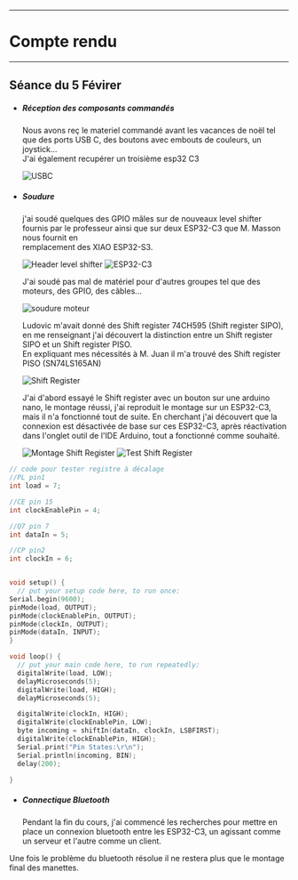 *******************
# Compte rendu 
*******************
## Séance du 5 Févirer

- ##### Réception des composants commandés
  Nous avons reç le materiel commandé avant les vacances de noël tel que des ports USB C, des boutons avec embouts de couleurs, un joystick...  
  J'ai également recupérer un troisième esp32 C3  
 
  ![USBC](/documentation/Images/USBC.png)


- ##### Soudure
 
    
  j'ai soudé quelques des GPIO mâles sur de nouveaux level shifter fournis par le professeur ainsi que sur deux ESP32-C3 que M. Masson nous fournit en       
  remplacement des XIAO ESP32-S3.
  
  ![Header level shifter](/documentation/Images/headshifter2.png)
  ![ESP32-C3](/documentation/Images/ESP32-C3.png)

  J'ai soudé pas mal de matériel pour d'autres groupes tel que des moteurs, des GPIO, des câbles...
    
  ![soudure moteur](/documentation/Images/soudure_moteur.png)

  Ludovic m'avait donné des Shift register 74CH595 (Shift register SIPO), en me renseignant j'ai découvert la distinction entre un Shift register SIPO et un     Shift register PISO.  
  En expliquant mes nécessités à M. Juan il m'a trouvé des Shift register PISO (SN74LS165AN)

  ![Shift Register](/documentation/Images/Shift_Register.png)

  J'ai d'abord essayé le Shift register avec un bouton sur une arduino nano, le montage réussi, j'ai reproduit le montage sur un ESP32-C3, mais il n'a          fonctionné tout de suite. En cherchant j'ai découvert que la connexion est désactivée de base sur ces ESP32-C3, après réactivation dans l'onglet outil de    l'IDE Arduino, tout a fonctionné comme souhaité.

  ![Montage Shift Register](/documentation/Images/Montage_Shift_Register.png)
  ![Test Shift Register](/documentation/Images/tst_shift_registers.png)
```cpp
// code pour tester registre à décalage
//PL pin1
int load = 7;

//CE pin 15
int clockEnablePin = 4;

//Q7 pin 7
int dataIn = 5;

//CP pin2
int clockIn = 6;


void setup() {
  // put your setup code here, to run once:
Serial.begin(9600);
pinMode(load, OUTPUT);
pinMode(clockEnablePin, OUTPUT);
pinMode(clockIn, OUTPUT);
pinMode(dataIn, INPUT);
}

void loop() {
  // put your main code here, to run repeatedly:
  digitalWrite(load, LOW);
  delayMicroseconds(5);
  digitalWrite(load, HIGH);
  delayMicroseconds(5);

  digitalWrite(clockIn, HIGH);
  digitalWrite(clockEnablePin, LOW);
  byte incoming = shiftIn(dataIn, clockIn, LSBFIRST);
  digitalWrite(clockEnablePin, HIGH);
  Serial.print("Pin States:\r\n");
  Serial.println(incoming, BIN);
  delay(200);

}
```
  
- ##### Connectique Bluetooth
  Pendant la fin du cours, j'ai commencé les recherches pour mettre en place un connexion bluetooth entre les ESP32-C3, un agissant comme un serveur et     l'autre comme un client.

Une fois le problème du bluetooth résolue il ne restera plus que le montage final des manettes.

